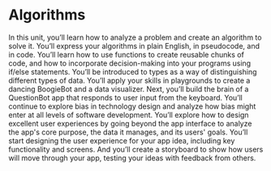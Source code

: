 # Algorithms
In this unit, you’ll learn how to analyze a problem and create an algorithm to solve it. You’ll express your algorithms in plain English, in pseudocode, and in code. You’ll learn how to use functions to create reusable chunks of code, and how to incorporate decision-making into your programs using if/else statements. You’ll be introduced to types as a way of distinguishing different types of data.
You’ll apply your skills in playgrounds to create a dancing BoogieBot and a data visualizer. Next, you’ll build the brain of a QuestionBot app that responds to user input from the keyboard.
You’ll continue to explore bias in technology design and analyze how bias might enter at all levels of software development. You’ll explore how to design excellent user experiences by going beyond the app interface to analyze the app's core purpose, the data it manages, and its users' goals. You’ll start designing the user experience for your app idea, including key functionality and screens. And you’ll create a storyboard to show how users will move through your app, testing your ideas with feedback from others.
